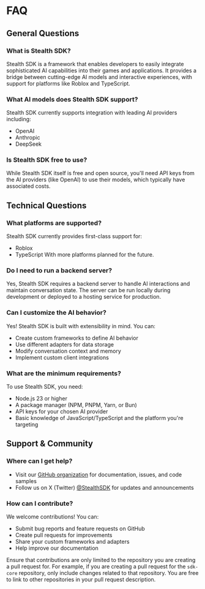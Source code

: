# FAQ

## General Questions

### What is Stealth SDK?

Stealth SDK is a framework that enables developers to easily integrate sophisticated AI capabilities into their games and applications. It provides a bridge between cutting-edge AI models and interactive experiences, with support for platforms like Roblox and TypeScript.

### What AI models does Stealth SDK support?

Stealth SDK currently supports integration with leading AI providers including:

- OpenAI
- Anthropic
- DeepSeek

### Is Stealth SDK free to use?

While Stealth SDK itself is free and open source, you'll need API keys from the AI providers (like OpenAI) to use their models, which typically have associated costs.

## Technical Questions

### What platforms are supported?

Stealth SDK currently provides first-class support for:

- Roblox
- TypeScript
  With more platforms planned for the future.

### Do I need to run a backend server?

Yes, Stealth SDK requires a backend server to handle AI interactions and maintain conversation state. The server can be run locally during development or deployed to a hosting service for production.

### Can I customize the AI behavior?

Yes! Stealth SDK is built with extensibility in mind. You can:

- Create custom frameworks to define AI behavior
- Use different adapters for data storage
- Modify conversation context and memory
- Implement custom client integrations

### What are the minimum requirements?

To use Stealth SDK, you need:

- Node.js 23 or higher
- A package manager (NPM, PNPM, Yarn, or Bun)
- API keys for your chosen AI provider
- Basic knowledge of JavaScript/TypeScript and the platform you're targeting

## Support & Community

### Where can I get help?

- Visit our [GitHub organization](https://github.com/stealth-studios) for documentation, issues, and code samples
- Follow us on X (Twitter) [@StealthSDK](https://twitter.com/StealthSDK) for updates and announcements

### How can I contribute?

We welcome contributions! You can:

- Submit bug reports and feature requests on GitHub
- Create pull requests for improvements
- Share your custom frameworks and adapters
- Help improve our documentation

Ensure that contributions are only limited to the repository you are creating a pull request for. For example, if you are creating a pull request for the `sdk-core` repository, only include changes related to that repository. You are free to link to other repositories in your pull request description.
